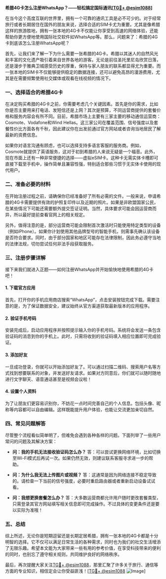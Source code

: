 **希腊4G卡怎么注册WhatsApp？——轻松搞定国际通讯[[TG💪+ @esim1088](https://t.me/s/esim1088)]**

在当今这个高度互联的世界里，拥有一个可靠的通讯工具是必不可少的。对于经常旅行或者长期居住在国外的朋友来说，选择合适的SIM卡尤为重要。尤其是像希腊这样的旅游胜地，拥有一张本地的4G卡不仅能让你享受到高速的网络体验，还能帮助你更方便地使用国际社交软件如WhatsApp等。那么，问题来了：希腊的4G卡到底该怎么注册WhatsApp呢？

首先，让我们来了解一下为什么需要一张希腊的4G卡。希腊以其迷人的自然风光和丰富的文化遗产吸引着来自世界各地的游客。无论是前往圣托里尼岛欣赏日落，还是漫步于雅典卫城感受历史的厚重，保持与家人朋友的联系都显得尤为重要。而一张本地的SIM卡不仅能够提供稳定的数据连接，还可以避免高昂的漫游费用，尤其是在需要频繁使用社交媒体或观看在线视频的情况下。

### 一、选择适合的希腊4G卡

在决定购买希腊的4G卡之前，你需要考虑几个关键因素。首先是你的需求，比如你是否主要用来打电话、发短信还是上网？其次是预算，不同运营商提供的套餐价格和服务内容会有所不同。目前，希腊市场上主要有三家主要的移动通信运营商：Cosmote、Vodafone和Wind Hellas。这三家公司在覆盖范围、信号强度以及套餐性价比方面各有千秋，因此建议你在出发前通过官方网站或者咨询当地居民了解最新的资费信息。

如果你对语言沟通有顾虑，也可以选择支持多语言客服的服务商。例如，Cosmote就提供了英语服务，这对于初到希腊的人来说无疑是一个福音。此外，现在市面上还有一种非常便捷的选择——虚拟eSIM卡。这种卡无需实体卡槽即可直接下载至手机中，操作简单且兼容性强，特别适合那些习惯于无实体卡使用的现代用户。

### 二、准备必要的材料

在开始注册过程之前，请确保你已经准备好了所有必需的文件。一般来说，申请希腊的4G卡需要提供有效的护照复印件以及近期的照片。如果是非欧盟国家公民，在某些情况下可能还需要额外提交签证证明。当然，具体要求可能会因运营商而异，所以最好提前查看官网上的相关规定。

另外，值得注意的是，部分运营商可能会限制首次激活时只能使用特定类型的设备（例如iPhone）。如果你计划使用其他品牌型号的智能手机，则需事先确认该设备是否符合要求。同时，由于部分国家和地区可能存在法律限制，因此务必遵守当地的法律法规，切勿尝试任何非法手段获取服务。

### 三、注册步骤详解

接下来我们就进入正题——如何注册WhatsApp并开始愉快地使用希腊的4G卡吧！

#### 1. 下载官方应用
首先，打开你的手机应用商店搜索“WhatsApp”，点击安装按钮完成下载。需要注意的是，为了保证数据安全，建议始终从官方渠道获取最新版本的应用程序。

#### 2. 验证手机号码
安装完成后，启动应用程序并按照提示输入你的手机号码。系统将会发送一条包含验证码的消息到你的手机上。此时，只需将收到的验证码填入相应位置即可完成验证。

#### 3. 添加好友
一旦成功登录，你就可以开始添加好友了。可以通过扫描二维码、搜索用户名等方式找到想要联系的对象，并发送好友请求。如果对方同意后，你们就可以随时随地进行文字聊天、语音通话甚至是视频会议啦！

#### 4. 设置个人资料
为了让朋友们更容易识别你，不妨花一点时间完善自己的个人信息。包括头像、昵称等内容都可以自由编辑。这样既能提升用户体验，也能让交流更加亲切自然。

### 四、常见问题解答

尽管整个流程看似简单明了，但难免会遇到各种各样的问题。下面列举了一些用户常问的问题及其解决方案：

- **问：我的手机无法接收验证码怎么办？**
  答：可以尝试更换网络环境，比如切换至Wi-Fi模式后再试一次。如果仍然无效，则建议联系客服寻求进一步的帮助。

- **问：为什么我无法上传图片或视频？**
  答：这通常是因为网络连接不稳定导致的。请检查一下当前的信号强度，必要时重启路由器或者重新启动设备试试看。

- **问：我想更换套餐怎么办？**
  答：大多数运营商都允许用户随时更改套餐类型，只需登录其官方网站填写相关信息即可完成操作。不过具体的变更条件还是要以实际为准哦！

### 五、总结

综上所述，无论你是短期逗留还是长期定居希腊，拥有一张本地的4G卡都是十分明智的选择。它不仅可以满足日常生活的各种需求，同时也为我们的社交生活增添了无限乐趣。希望本文能为大家带来一些有用的参考价值，在享受科技带来的便利的同时，也别忘了遵守相关规则，共同维护良好的网络秩序。

最后，再次提醒大家关注[TG💪+ @esim1088](https://t.me/s/esim1088)，那里汇聚了许多关于旅行、通信等方面的专业知识，相信定会让你受益匪浅！[[TG💪+ @esim1088](https://t.me/s/esim1088) ![Image](https://i.postimg.cc/4NQfJmqS/Snipaste-2025-05-13-00-14-12.png)]